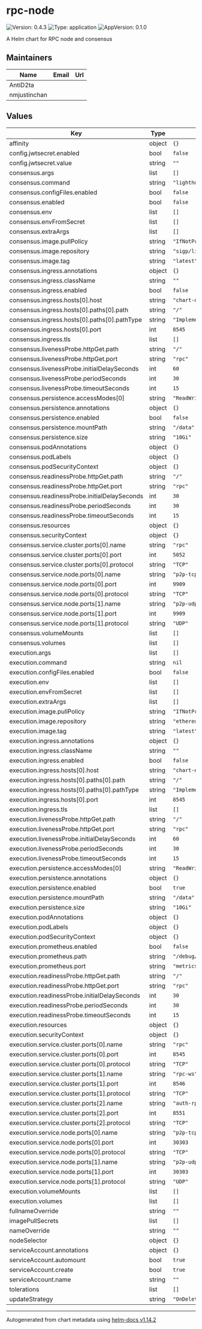 # rpc-node

![Version: 0.4.3](https://img.shields.io/badge/Version-0.4.3-informational?style=flat-square) ![Type: application](https://img.shields.io/badge/Type-application-informational?style=flat-square) ![AppVersion: 0.1.0](https://img.shields.io/badge/AppVersion-0.1.0-informational?style=flat-square)

A Helm chart for RPC node and consensus

## Maintainers

| Name | Email | Url |
| ---- | ------ | --- |
| AntiD2ta |  |  |
| nmjustinchan |  |  |

## Values

| Key | Type | Default | Description |
|-----|------|---------|-------------|
| affinity | object | `{}` |  |
| config.jwtsecret.enabled | bool | `false` |  |
| config.jwtsecret.value | string | `""` |  |
| consensus.args | list | `[]` |  |
| consensus.command | string | `"lighthouse bn"` |  |
| consensus.configFiles.enabled | bool | `false` |  |
| consensus.enabled | bool | `false` |  |
| consensus.env | list | `[]` |  |
| consensus.envFromSecret | list | `[]` |  |
| consensus.extraArgs | list | `[]` |  |
| consensus.image.pullPolicy | string | `"IfNotPresent"` |  |
| consensus.image.repository | string | `"sigp/lighthouse"` |  |
| consensus.image.tag | string | `"latest"` |  |
| consensus.ingress.annotations | object | `{}` |  |
| consensus.ingress.className | string | `""` |  |
| consensus.ingress.enabled | bool | `false` |  |
| consensus.ingress.hosts[0].host | string | `"chart-example.local"` |  |
| consensus.ingress.hosts[0].paths[0].path | string | `"/"` |  |
| consensus.ingress.hosts[0].paths[0].pathType | string | `"ImplementationSpecific"` |  |
| consensus.ingress.hosts[0].port | int | `8545` |  |
| consensus.ingress.tls | list | `[]` |  |
| consensus.livenessProbe.httpGet.path | string | `"/"` |  |
| consensus.livenessProbe.httpGet.port | string | `"rpc"` |  |
| consensus.livenessProbe.initialDelaySeconds | int | `60` |  |
| consensus.livenessProbe.periodSeconds | int | `30` |  |
| consensus.livenessProbe.timeoutSeconds | int | `15` |  |
| consensus.persistence.accessModes[0] | string | `"ReadWriteOnce"` |  |
| consensus.persistence.annotations | object | `{}` |  |
| consensus.persistence.enabled | bool | `false` |  |
| consensus.persistence.mountPath | string | `"/data"` |  |
| consensus.persistence.size | string | `"10Gi"` |  |
| consensus.podAnnotations | object | `{}` |  |
| consensus.podLabels | object | `{}` |  |
| consensus.podSecurityContext | object | `{}` |  |
| consensus.readinessProbe.httpGet.path | string | `"/"` |  |
| consensus.readinessProbe.httpGet.port | string | `"rpc"` |  |
| consensus.readinessProbe.initialDelaySeconds | int | `30` |  |
| consensus.readinessProbe.periodSeconds | int | `30` |  |
| consensus.readinessProbe.timeoutSeconds | int | `15` |  |
| consensus.resources | object | `{}` |  |
| consensus.securityContext | object | `{}` |  |
| consensus.service.cluster.ports[0].name | string | `"rpc"` |  |
| consensus.service.cluster.ports[0].port | int | `5052` |  |
| consensus.service.cluster.ports[0].protocol | string | `"TCP"` |  |
| consensus.service.node.ports[0].name | string | `"p2p-tcp"` |  |
| consensus.service.node.ports[0].port | int | `9909` |  |
| consensus.service.node.ports[0].protocol | string | `"TCP"` |  |
| consensus.service.node.ports[1].name | string | `"p2p-udp"` |  |
| consensus.service.node.ports[1].port | int | `9909` |  |
| consensus.service.node.ports[1].protocol | string | `"UDP"` |  |
| consensus.volumeMounts | list | `[]` |  |
| consensus.volumes | list | `[]` |  |
| execution.args | list | `[]` |  |
| execution.command | string | `nil` |  |
| execution.configFiles.enabled | bool | `false` |  |
| execution.env | list | `[]` |  |
| execution.envFromSecret | list | `[]` |  |
| execution.extraArgs | list | `[]` |  |
| execution.image.pullPolicy | string | `"IfNotPresent"` |  |
| execution.image.repository | string | `"ethereum/client-go"` |  |
| execution.image.tag | string | `"latest"` |  |
| execution.ingress.annotations | object | `{}` |  |
| execution.ingress.className | string | `""` |  |
| execution.ingress.enabled | bool | `false` |  |
| execution.ingress.hosts[0].host | string | `"chart-example.local"` |  |
| execution.ingress.hosts[0].paths[0].path | string | `"/"` |  |
| execution.ingress.hosts[0].paths[0].pathType | string | `"ImplementationSpecific"` |  |
| execution.ingress.hosts[0].port | int | `8545` |  |
| execution.ingress.tls | list | `[]` |  |
| execution.livenessProbe.httpGet.path | string | `"/"` |  |
| execution.livenessProbe.httpGet.port | string | `"rpc"` |  |
| execution.livenessProbe.initialDelaySeconds | int | `60` |  |
| execution.livenessProbe.periodSeconds | int | `30` |  |
| execution.livenessProbe.timeoutSeconds | int | `15` |  |
| execution.persistence.accessModes[0] | string | `"ReadWriteOnce"` |  |
| execution.persistence.annotations | object | `{}` |  |
| execution.persistence.enabled | bool | `true` |  |
| execution.persistence.mountPath | string | `"/data"` |  |
| execution.persistence.size | string | `"10Gi"` |  |
| execution.podAnnotations | object | `{}` |  |
| execution.podLabels | object | `{}` |  |
| execution.podSecurityContext | object | `{}` |  |
| execution.prometheus.enabled | bool | `false` |  |
| execution.prometheus.path | string | `"/debug/metrics/prometheus"` |  |
| execution.prometheus.port | string | `"metrics"` |  |
| execution.readinessProbe.httpGet.path | string | `"/"` |  |
| execution.readinessProbe.httpGet.port | string | `"rpc"` |  |
| execution.readinessProbe.initialDelaySeconds | int | `30` |  |
| execution.readinessProbe.periodSeconds | int | `30` |  |
| execution.readinessProbe.timeoutSeconds | int | `15` |  |
| execution.resources | object | `{}` |  |
| execution.securityContext | object | `{}` |  |
| execution.service.cluster.ports[0].name | string | `"rpc"` |  |
| execution.service.cluster.ports[0].port | int | `8545` |  |
| execution.service.cluster.ports[0].protocol | string | `"TCP"` |  |
| execution.service.cluster.ports[1].name | string | `"rpc-ws"` |  |
| execution.service.cluster.ports[1].port | int | `8546` |  |
| execution.service.cluster.ports[1].protocol | string | `"TCP"` |  |
| execution.service.cluster.ports[2].name | string | `"auth-rpc"` |  |
| execution.service.cluster.ports[2].port | int | `8551` |  |
| execution.service.cluster.ports[2].protocol | string | `"TCP"` |  |
| execution.service.node.ports[0].name | string | `"p2p-tcp"` |  |
| execution.service.node.ports[0].port | int | `30303` |  |
| execution.service.node.ports[0].protocol | string | `"TCP"` |  |
| execution.service.node.ports[1].name | string | `"p2p-udp"` |  |
| execution.service.node.ports[1].port | int | `30303` |  |
| execution.service.node.ports[1].protocol | string | `"UDP"` |  |
| execution.volumeMounts | list | `[]` |  |
| execution.volumes | list | `[]` |  |
| fullnameOverride | string | `""` |  |
| imagePullSecrets | list | `[]` |  |
| nameOverride | string | `""` |  |
| nodeSelector | object | `{}` |  |
| serviceAccount.annotations | object | `{}` |  |
| serviceAccount.automount | bool | `true` |  |
| serviceAccount.create | bool | `true` |  |
| serviceAccount.name | string | `""` |  |
| tolerations | list | `[]` |  |
| updateStrategy | string | `"OnDelete"` |  |

----------------------------------------------
Autogenerated from chart metadata using [helm-docs v1.14.2](https://github.com/norwoodj/helm-docs/releases/v1.14.2)

